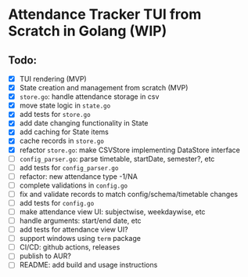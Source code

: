 # Attendance Tracker TUI from Scratch in Golang (WIP)
## Todo:
  - [x] TUI rendering (MVP)
  - [x] State creation and management from scratch (MVP)
  - [x] `store.go`: handle attendance storage in csv
  - [x] move state logic in `state.go`
  - [x] add tests for `store.go`
  - [x] add date changing functionality in State
  - [x] add caching for State items
  - [x] cache records in `store.go`
  - [x] refactor `store.go`: make CSVStore implementing DataStore interface
  - [ ] `config_parser.go`: parse timetable, startDate, semester?, etc
  - [ ] add tests for `config_parser.go`
  - [ ] refactor: new attendance type -1/NA
  - [ ] complete validations in `config.go`
  - [ ] fix and validate records to match config/schema/timetable changes
  - [ ] add tests for `config.go`
  - [ ] make attendance view UI: subjectwise, weekdaywise, etc
  - [ ] handle arguments: start/end date, etc
  - [ ] add tests for attendance view UI?
  - [ ] support windows using `term` package
  - [ ] CI/CD: github actions, releases
  - [ ] publish to AUR?
  - [ ] README: add build and usage instructions
